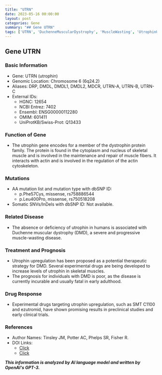 ```yaml
---
title: "UTRN"
date: 2023-05-16 00:00:00
layout: post
categories: Gene
summary: "## Gene UTRN"
tags: ['UTRN', 'DuchenneMuscularDystrophy', 'MuscleWasting', 'UtrophinUpregulation', 'ExperimentalDrugs', 'PreclinicalStudies', 'ClinicalTrials', 'Prognosis']
---
```


## Gene UTRN

### Basic Information
- Gene: UTRN (utrophin)
- Genomic Location: Chromosome 6 (6q24.2)
- Aliases: DRP, DMDL, DMDL1, DMDL2, MDCR, UTRN-A, UTRN-B, UTRN-C
- External IDs: 
    - HGNC: 12654
    - NCBI Entrez: 7402
    - Ensembl: ENSG00000112280
    - OMIM: 601411
    - UniProtKB/Swiss-Prot: Q13433

### Function of Gene
- The utrophin gene encodes for a member of the dystrophin protein family. The protein is found in the cytoplasm and nucleus of skeletal muscle and is involved in the maintenance and repair of muscle fibers. It interacts with actin and is involved in the regulation of the actin cytoskeleton.

### Mutations
- AA mutation list and mutation type with dbSNP ID:
    - p.Phe57Cys, missense, rs758886544
    - p.Leu400Pro, missense, rs750518208
- Somatic SNVs/InDels with dbSNP ID: Not available.
    
### Related Disease
- The absence or deficiency of utrophin in humans is associated with Duchenne muscular dystrophy (DMD), a severe and progressive muscle-wasting disease.

### Treatment and Prognosis
- Utrophin upregulation has been proposed as a potential therapeutic strategy for DMD. Several experimental drugs are being developed to increase levels of utrophin in skeletal muscles.
- The prognosis for individuals with DMD is poor, as the disease is currently incurable and usually fatal in early adulthood.

### Drug Response
- Experimental drugs targeting utrophin upregulation, such as SMT C1100 and ezutromid, have shown promising results in preclinical studies and early clinical trials.

### References
- Author Names: Tinsley JM, Potter AC, Phelps SR, Fisher R.
- DOI Links:
    - [Click](https://doi.org/10.1016/0960-8966(94)90169-4)
    - [Click](https://doi.org/10.1016/j.ymgme.2019.07.001)

**_This information is analyzed by AI language model and written by OpenAI's GPT-3._**